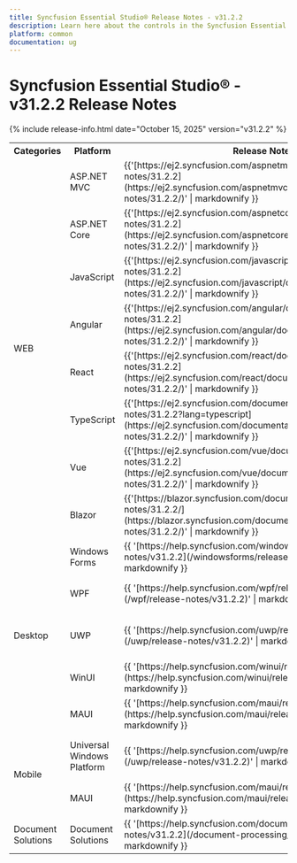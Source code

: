 ```yaml
---
title: Syncfusion Essential Studio® Release Notes - v31.2.2
description: Learn here about the controls in the Syncfusion Essential Studio® 2025 Volume 3 SP Release - Release Notes - v31.2.2
platform: common
documentation: ug
---
```


# Syncfusion Essential Studio® - v31.2.2 Release Notes

{% include release-info.html date="October 15, 2025"   version="v31.2.2" %} 


<table>
<tr>
<th>
Categories</th><th>
Platform</th><th>
Release Notes</th><th>
Read Me</th></tr>
<tr>
<td rowspan="8">
WEB 
</td>
<td>
ASP.NET MVC
</td>
<td>{{'[https://ej2.syncfusion.com/aspnetmvc/documentation/release-notes/31.2.2](https://ej2.syncfusion.com/aspnetmvc/documentation/release-notes/31.2.2/)' | markdownify }}
</td>
<td>{{'[http://files2.syncfusion.com/Installs/v31.2.2/ReadMe/web/ASPMVC.html](http://files2.syncfusion.com/Installs/v31.2.2/ReadMe/web/ASPMVC.html)' | markdownify }}
</td>
</tr>
<tr>
<td>
ASP.NET Core	
</td>
<td>{{'[https://ej2.syncfusion.com/aspnetcore/documentation/release-notes/31.2.2](https://ej2.syncfusion.com/aspnetcore/documentation/release-notes/31.2.2/)' | markdownify }}
</td>
<td>{{'[http://files2.syncfusion.com/Installs/v31.2.2/ReadMe/web/ASPNETCORE.html](http://files2.syncfusion.com/Installs/v31.2.2/ReadMe/web/ASPNETCORE.html)' | markdownify }}
</td>
</tr>
<tr>
<td>
JavaScript
</td>
<td>{{'[https://ej2.syncfusion.com/javascript/documentation/release-notes/31.2.2](https://ej2.syncfusion.com/javascript/documentation/release-notes/31.2.2/)' | markdownify }}
</td>
<td>{{'[http://files2.syncfusion.com/Installs/v31.2.2/ReadMe/web/JavaScript.html](http://files2.syncfusion.com/Installs/v31.2.2/ReadMe/web/JavaScript.html)' | markdownify }}
</td>
</tr>
<tr>
<td>
Angular
</td>
<td>{{'[https://ej2.syncfusion.com/angular/documentation/release-notes/31.2.2](https://ej2.syncfusion.com/angular/documentation/release-notes/31.2.2/)' | markdownify }}
</td>
<td>{{'[http://files2.syncfusion.com/Installs/v31.2.2/ReadMe/web/Angular.html](http://files2.syncfusion.com/Installs/v31.2.2/ReadMe/web/Angular.html)' | markdownify }}
</td>
</tr>
<tr>
<td>
React
</td>
<td>{{'[https://ej2.syncfusion.com/react/documentation/release-notes/31.2.2](https://ej2.syncfusion.com/react/documentation/release-notes/31.2.2/)' | markdownify }}
</td>
<td>{{'[http://files2.syncfusion.com/Installs/v31.2.2/ReadMe/web/React.html](http://files2.syncfusion.com/Installs/v31.2.2/ReadMe/web/React.html)' | markdownify }}
</td>
</tr>
<tr>
<td>
TypeScript
</td>
<td>{{'[https://ej2.syncfusion.com/documentation/release-notes/31.2.2?lang=typescript](https://ej2.syncfusion.com/documentation/release-notes/31.2.2/)' | markdownify }}
</td>
<td>{{'[http://files2.syncfusion.com/Installs/v31.2.2/ReadMe/web/TypeScript.html](http://files2.syncfusion.com/Installs/v31.2.2/ReadMe/web/TypeScript.html)' | markdownify }}
</td>
</tr>
<tr>
<td>
Vue
</td>
<td>{{'[https://ej2.syncfusion.com/vue/documentation/release-notes/31.2.2](https://ej2.syncfusion.com/vue/documentation/release-notes/31.2.2/)' | markdownify }}
</td>
<td>{{'[http://files2.syncfusion.com/Installs/v31.2.2/ReadMe/web/Vue.html](http://files2.syncfusion.com/Installs/v31.2.2/ReadMe/web/Vue.html)' | markdownify }}
</td>
</tr>
<tr>
<td>
Blazor
</td>
<td>{{'[https://blazor.syncfusion.com/documentation/release-notes/31.2.2/](https://blazor.syncfusion.com/documentation/release-notes/31.2.2/)' | markdownify }}
</td>
<td>{{'[http://files2.syncfusion.com/Installs/v31.2.2/ReadMe/web/Blazor.html](http://files2.syncfusion.com/Installs/v31.2.2/ReadMe/web/Blazor.html)' | markdownify }}
</td>
</tr>
<tr>
<td rowspan="5">
Desktop
</td>
<td>
Windows Forms
</td>
<td>{{ '[https://help.syncfusion.com/windowsforms/release-notes/v31.2.2](/windowsforms/release-notes/v31.2.2)' | markdownify }}
</td>
<td>{{ '[http://files2.syncfusion.com/Installs/v31.2.2/ReadMe/WindowsForms.html](http://files2.syncfusion.com/Installs/v31.2.2/ReadMe/WindowsForms.html)' | markdownify }}
</td>
</tr>
<tr>
<td>
WPF
</td>
<td>{{ '[https://help.syncfusion.com/wpf/release-notes/v31.2.2](/wpf/release-notes/v31.2.2)' | markdownify }}
</td>
<td>{{ '[http://files2.syncfusion.com/Installs/v31.2.2/ReadMe/WPF.html](http://files2.syncfusion.com/Installs/v31.2.2/ReadMe/WPF.html)' | markdownify }}
</td>
</tr>
<tr>
<td>
UWP
</td>
<td>{{ '[https://help.syncfusion.com/uwp/release-notes/v31.2.2](/uwp/release-notes/v31.2.2)' | markdownify }}
</td>
<td>{{ '[http://files2.syncfusion.com/Installs/v31.2.2/ReadMe/UniversalWindows.html](http://files2.syncfusion.com/Installs/v31.2.2/ReadMe/UniversalWindows.html)' | markdownify }}
</td>
</tr>
<tr>
<td>
WinUI
</td>
<td>{{ '[https://help.syncfusion.com/winui/release-notes/v31.2.2](https://help.syncfusion.com/winui/release-notes/v31.2.2)' | markdownify }}
</td>
<td>{{ '[http://files2.syncfusion.com/Installs/v31.2.2/ReadMe/WinUI.html](http://files2.syncfusion.com/Installs/v31.2.2/ReadMe/WinUI.html)' | markdownify }}
</td>
</tr>
<tr>
<td>
MAUI
</td>
<td>{{ '[https://help.syncfusion.com/maui/release-notes/v31.2.2](https://help.syncfusion.com/maui/release-notes/v31.2.2)' | markdownify }}
</td>
<td>{{ '[http://files2.syncfusion.com/Installs/v31.2.2/ReadMe/.NETMAUI.html](http://files2.syncfusion.com/Installs/v31.2.2/ReadMe/.NETMAUI.html)' | markdownify }}
</td>
</tr>
<tr>
<td rowspan="2">
Mobile
</td>
<td>
Universal Windows Platform
</td>
<td>{{ '[https://help.syncfusion.com/uwp/release-notes/v31.2.2](/uwp/release-notes/v31.2.2)' | markdownify }}
</td>
<td>{{ '[http://files2.syncfusion.com/Installs/v31.2.2/ReadMe/UniversalWindows.html](http://files2.syncfusion.com/Installs/v31.2.2/ReadMe/UniversalWindows.html)' | markdownify }}
</td>
</tr>

<tr>
<td>
MAUI
</td>
<td>{{ '[https://help.syncfusion.com/maui/release-notes/v31.2.2](https://help.syncfusion.com/maui/release-notes/v31.2.2)' | markdownify }}
</td>
<td>{{ '[http://files2.syncfusion.com/Installs/v31.2.2/ReadMe/.NETMAUI.html](http://files2.syncfusion.com/Installs/v31.2.2/ReadMe/.NETMAUI.html)' | markdownify }}
</td>
</tr>
<tr>
    <td>
        Document Solutions
    </td>
    <td>
		Document Solutions
	</td>
	<td>
	{{ '[https://help.syncfusion.com/document-processing/release-notes/v31.2.2](/document-processing/release-notes/v31.2.2)' | markdownify }}
	</td>
    <td>
		 {{ '[http://files2.syncfusion.com/Installs/v31.2.2/ReadMe/DocumentSDK.html](http://files2.syncfusion.com/Installs/v31.2.2/ReadMe/DocumentSDK.html)' | markdownify }}
    </td>
    </tr>
</table>